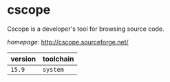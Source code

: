 # cscope

Cscope is a developer's tool for browsing source code.

*homepage*: <http://cscope.sourceforge.net/>

version | toolchain
--------|----------
``15.9`` | ``system``
